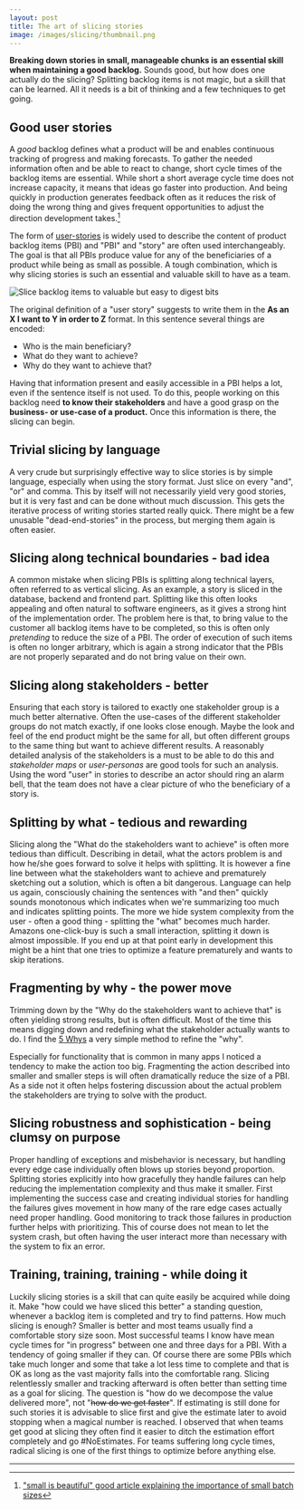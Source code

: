 ```yaml
---
layout: post
title: The art of slicing stories
image: /images/slicing/thumbnail.png
---
```


**Breaking down stories in small, manageable chunks is an essential skill when maintaining a good backlog.** Sounds good, but how does one actually do the slicing? Splitting backlog items is not magic, but a skill that can be learned. All it needs is a bit of thinking and a few techniques to get going. 

## Good user stories

A *good* backlog defines what a product will be and enables continuous tracking of progress and making forecasts. To gather the needed information often and be able to react to change, short cycle times of the backlog items are essential. 
While short a short average cycle time does not increase capacity, it means that ideas go faster into production. And being quickly in production generates feedback often as it reduces the risk of doing the wrong thing and gives frequent opportunities to adjust the direction development takes.[^1]

The form of [user-stories](https://www.mountaingoatsoftware.com/agile/user-stories) is widely used to describe the content of product backlog items (PBI) and "PBI" and "story" are often used interchangeably. 
The goal is that all PBIs produce value for any of the beneficiaries of a product while being as small as possible. A tough combination, which is why slicing stories is such an essential and valuable skill to have as a team. 

![Slice backlog items to valuable but easy to digest bits]({{site.baseurl}}/images/slicing/slicing-apples.png)

The original definition of a "user story" suggests to write them in the **As an X I want to Y in order to Z** format. In this sentence several things are encoded:

* Who is the main beneficiary?
* What do they want to achieve?
* Why do they want to achieve that?

Having that information present and easily accessible in a PBI helps a lot, even if the sentence itself is not used. To do this, people working on this backlog need **to know their stakeholders** and have a good grasp on the **business- or use-case of a product.** Once this information is there, the slicing can begin. 

## Trivial slicing by language

A very crude but surprisingly effective way to slice stories is by simple language, especially when using the story format. Just slice on every "and", "or" and comma. This by itself will not necessarily yield very good stories, but it is very fast and can be done without much discussion. This gets the iterative process of writing stories started really quick. There might be a few unusable "dead-end-stories" in the process, but merging them again is often easier.

## Slicing along technical boundaries - bad idea

A common mistake when slicing PBIs is splitting along technical layers, often referred to as vertical slicing. As an example, a story is sliced in the database, backend and frontend part. Splitting like this often looks appealing and often natural to software engineers, as it gives a strong hint of the implementation order. The problem here is that, to bring value to the customer all backlog items have to be completed, so this is often only *pretending* to reduce the size of a PBI. The order of execution of such items is often no longer arbitrary, which is again a strong indicator that the PBIs are not properly separated and do not bring value on their own. 

## Slicing along stakeholders - better

Ensuring that each story is tailored to exactly one stakeholder group is a much better alternative. Often the use-cases of the different stakeholder groups do not match exactly, if one looks close enough. Maybe the look and feel of the end product might be the same for all, but often different groups to the same thing but want to achieve different results. 
A reasonably detailed analysis of the stakeholders is a must to be able to do this and *stakeholder maps* or *user-personas* are good tools for such an analysis.
Using the word "user" in stories to describe an actor should ring an alarm bell, that the team does not have a clear picture of who the beneficiary of a story is. 

## Splitting by what - tedious and rewarding

Slicing along the "What do the stakeholders want to achieve" is often more tedious than difficult. Describing in detail, what the actors problem is and how he/she goes forward to solve it helps with splitting. It is however a fine line between what the stakeholders want to achieve and prematurely sketching out a solution, which is often a bit dangerous. 
Language can help us again, consciously chaining the sentences with "and then" quickly sounds monotonous which indicates when we're summarizing too much and indicates splitting points. 
The more we hide system complexity from the user - often a good thing - splitting the "what" becomes much harder. Amazons one-click-buy is such a small interaction, splitting it down is almost impossible. If you end up at that point early in development this might be a hint that one tries to optimize a feature prematurely and wants to skip iterations.

## Fragmenting by why - the power move

Trimming down by the "Why do the stakeholders want to achieve that" is often yielding strong results, but is often difficult. Most of the time this means digging down and redefining what the stakeholder actually wants to do. I find the [5 Whys](https://en.wikipedia.org/wiki/Five_whys) a very simple method to refine the "why".

Especially for functionality that is common in many apps I noticed a tendency to make the action too big. Fragmenting the action described into smaller and smaller steps is will often dramatically reduce the size of a PBI. As a side not it often helps fostering discussion about the actual problem the stakeholders are trying to solve with the product. 


## Slicing robustness and sophistication - being clumsy on purpose

Proper handling of exceptions and misbehavior is necessary, but handling every edge case individually often blows up stories beyond proportion. Splitting stories explicitly into how gracefully they handle failures can help reducing the implementation complexity and thus make it smaller. 
First implementing the success case and creating individual stories for handling the failures gives movement in how many of the rare edge cases actually need proper handling. Good monitoring to track those failures in production further helps with prioritizing. This of course does not mean to let the system crash, but often having the user interact more than necessary with the system to fix an error. 

## Training, training, training - while doing it

Luckily slicing stories is a skill that can quite easily be acquired while doing it. Make "how could we have sliced this better" a standing question, whenever a backlog item is completed and try to find patterns. 
How much slicing is enough? Smaller is better and most teams usually find a comfortable story size soon. Most successful teams I know have mean cycle times for "in progress" between one and three days for a PBI. With a tendency of going smaller if they can. 
Of course there are some PBIs which take much longer and some that take a lot less time to complete and that is OK as long as the vast majority falls into the comfortable rang. 
Slicing relentlessly smaller and tracking afterward is often better than setting time as a goal for slicing. The question is "how do we decompose the value delivered more", not "~~how do we get faster~~". 
If estimating is still done for such stories it is advisable to slice first and give the estimate later to avoid stopping when a magical number is reached. I observed that when teams get good at slicing they often find it easier to ditch the estimation effort completely and go #NoEstimates. 
For teams suffering long cycle times, radical slicing is one of the first things to optimize before anything else. 

---

[^1]: ["small is beautiful" good article explaining the importance of small batch sizes](https://medium.com/faun/small-is-beautiful-the-importance-of-batch-size-ea968ed8d477)